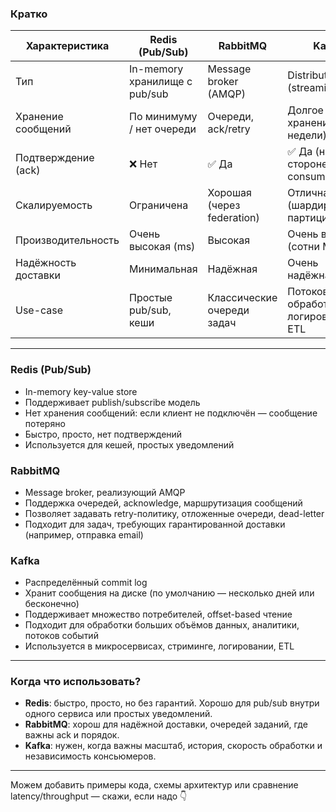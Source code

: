 ### Кратко
| Характеристика        | Redis (Pub/Sub)           | RabbitMQ                   | Kafka                          |
|------------------------|---------------------------|-----------------------------|---------------------------------|
| Тип                   | In-memory хранилище с pub/sub | Message broker (AMQP)     | Distributed log (streaming)    |
| Хранение сообщений    | По минимуму / нет очереди | Очереди, ack/retry         | Долгое хранение (дни/недели)   |
| Подтверждение (ack)   | ❌ Нет                     | ✅ Да                       | ✅ Да (на стороне consumer-а)   |
| Скалируемость         | Ограничена                | Хорошая (через federation) | Отличная (шардирование, партиции) |
| Производительность    | Очень высокая (ms)        | Высокая                    | Очень высокая (сотни МБ/сек)   |
| Надёжность доставки   | Минимальная               | Надёжная                   | Очень надёжная                 |
| Use-case              | Простые pub/sub, кеши     | Классические очереди задач | Потоковая обработка, логирование, ETL |

---

### Redis (Pub/Sub)
- In-memory key-value store
- Поддерживает publish/subscribe модель
- Нет хранения сообщений: если клиент не подключён — сообщение потеряно
- Быстро, просто, нет подтверждений
- Используется для кешей, простых уведомлений

### RabbitMQ
- Message broker, реализующий AMQP
- Поддержка очередей, acknowledge, маршрутизация сообщений
- Позволяет задавать retry-политику, отложенные очереди, dead-letter
- Подходит для задач, требующих гарантированной доставки (например, отправка email)

### Kafka
- Распределённый commit log
- Хранит сообщения на диске (по умолчанию — несколько дней или бесконечно)
- Поддерживает множество потребителей, offset-based чтение
- Подходит для обработки больших объёмов данных, аналитики, потоков событий
- Используется в микросервисах, стриминге, логировании, ETL

---

### Когда что использовать?
- **Redis**: быстро, просто, но без гарантий. Хорошо для pub/sub внутри одного сервиса или простых уведомлений.
- **RabbitMQ**: хорош для надёжной доставки, очередей заданий, где важны ack и порядок.
- **Kafka**: нужен, когда важны масштаб, история, скорость обработки и независимость консьюмеров.

---

Можем добавить примеры кода, схемы архитектур или сравнение latency/throughput — скажи, если надо 👇

